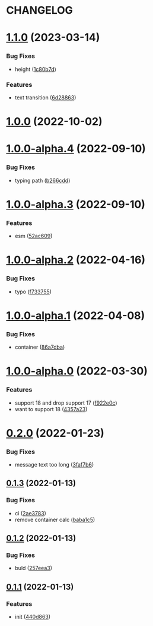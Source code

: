 # CHANGELOG

# [1.1.0](https://github.com/reactify-component/react-message/compare/v1.0.0...v1.1.0) (2023-03-14)


### Bug Fixes

* height ([1c80b7d](https://github.com/reactify-component/react-message/commit/1c80b7d117fcccfd224d86e206b6863ccbb27535))


### Features

* text transition ([6d28863](https://github.com/reactify-component/react-message/commit/6d288639febcac202364677306492b78982e17d1))



# [1.0.0](https://github.com/reactify-component/react-message/compare/v1.0.0-alpha.4...v1.0.0) (2022-10-02)



# [1.0.0-alpha.4](https://github.com/reactify-component/react-message/compare/v1.0.0-alpha.3...v1.0.0-alpha.4) (2022-09-10)


### Bug Fixes

* typing path ([b266cdd](https://github.com/reactify-component/react-message/commit/b266cdd42589e604a8b2a63cb9ae1fe4e508c956))



# [1.0.0-alpha.3](https://github.com/reactify-component/react-message/compare/v1.0.0-alpha.2...v1.0.0-alpha.3) (2022-09-10)


### Features

* esm ([52ac609](https://github.com/reactify-component/react-message/commit/52ac609e0deec55a08ec1df34152b729f8870d8b))



# [1.0.0-alpha.2](https://github.com/reactify-component/react-message/compare/v1.0.0-alpha.1...v1.0.0-alpha.2) (2022-04-16)


### Bug Fixes

* typo ([f733755](https://github.com/reactify-component/react-message/commit/f733755eb7359ea5be72539bb65eed8772cf4a13))



# [1.0.0-alpha.1](https://github.com/reactify-component/react-message/compare/v1.0.0-alpha.0...v1.0.0-alpha.1) (2022-04-08)


### Bug Fixes

* container ([86a7dba](https://github.com/reactify-component/react-message/commit/86a7dba393a9679a0999c0e044c7b303f0738853))



# [1.0.0-alpha.0](https://github.com/reactify-component/react-message/compare/v0.2.0...v1.0.0-alpha.0) (2022-03-30)


### Features

* support 18 and drop support 17 ([f922e0c](https://github.com/reactify-component/react-message/commit/f922e0c211a9b5cfd36547fc5899df8f4673bc61))
* want to support 18 ([4357a23](https://github.com/reactify-component/react-message/commit/4357a23d7a75d93119a889ac08bef17e11fa5ec5))



# [0.2.0](https://github.com/reactify-component/react-message/compare/v0.1.3...v0.2.0) (2022-01-23)


### Bug Fixes

* message text too long ([3faf7b6](https://github.com/reactify-component/react-message/commit/3faf7b679939c2d6aaa88775637a6a8df0a918a9))



## [0.1.3](https://github.com/reactify-component/react-message/compare/v0.1.2...v0.1.3) (2022-01-13)


### Bug Fixes

* ci ([2ae3783](https://github.com/reactify-component/react-message/commit/2ae37835025468b01d92310040477a43d5e30777))
* remove container calc ([baba1c5](https://github.com/reactify-component/react-message/commit/baba1c5afdd943589f7f15a31b5b6700e34a3a44))



## [0.1.2](https://github.com/reactify-component/react-message/compare/v0.1.1...v0.1.2) (2022-01-13)


### Bug Fixes

* buld ([257eea3](https://github.com/reactify-component/react-message/commit/257eea340eb3fbb2f3130bd0685ea0539396d561))



## [0.1.1](https://github.com/reactify-component/react-message/compare/440d863def53315ca1b44770dc2cf7f4769b59bf...v0.1.1) (2022-01-13)


### Features

* init ([440d863](https://github.com/reactify-component/react-message/commit/440d863def53315ca1b44770dc2cf7f4769b59bf))




